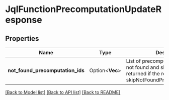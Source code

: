 # JqlFunctionPrecomputationUpdateResponse

## Properties

Name | Type | Description | Notes
------------ | ------------- | ------------- | -------------
**not_found_precomputation_ids** | Option<**Vec<String>**> | List of precomputations that were not found and skipped. Only returned if the request passed skipNotFoundPrecomputations=true. | [optional][readonly]

[[Back to Model list]](../README.md#documentation-for-models) [[Back to API list]](../README.md#documentation-for-api-endpoints) [[Back to README]](../README.md)



